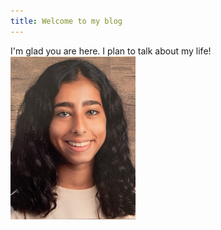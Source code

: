 ```yaml
---
title: Welcome to my blog
---
```

I'm glad you are here. I plan to talk about my life!
<img src="me.jpg" alt="me" width="200" length="20"/>
